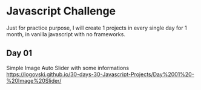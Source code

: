 # Javascript Challenge

Just for practice purpose, I will create 1 projects in every single day for 1 month, in vanilla javascript with no frameworks.

## Day 01

Simple Image Auto Slider with some informations 
https://logovski.github.io/30-days-30-Javascript-Projects/Day%2001%20-%20Image%20Slider/

